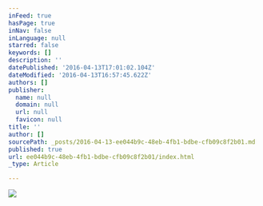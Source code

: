 ```yaml
---
inFeed: true
hasPage: true
inNav: false
inLanguage: null
starred: false
keywords: []
description: ''
datePublished: '2016-04-13T17:01:02.104Z'
dateModified: '2016-04-13T16:57:45.622Z'
authors: []
publisher:
  name: null
  domain: null
  url: null
  favicon: null
title: ''
author: []
sourcePath: _posts/2016-04-13-ee044b9c-48eb-4fb1-bdbe-cfb09c8f2b01.md
published: true
url: ee044b9c-48eb-4fb1-bdbe-cfb09c8f2b01/index.html
_type: Article

---
```

![](https://the-grid-user-content.s3-us-west-2.amazonaws.com/e15311a1-f721-47cd-8041-99c4969b089f.png)